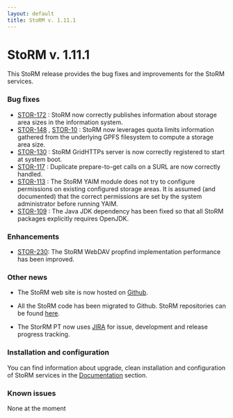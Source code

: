 ```yaml
---
layout: default
title: StoRM v. 1.11.1
---
```


# StoRM v. 1.11.1

This StoRM release provides the bug fixes and improvements for the StoRM services.

### Bug fixes 

* [STOR-172][STOR-172] : StoRM now correctly publishes information about storage area sizes in the information system.
* [STOR-148][STOR-148] , [STOR-10][STOR-10] : StoRM now leverages quota limits information gathered from the underlying GPFS filesystem to compute a storage area size.
* [STOR-130][STOR-130] : StoRM GridHTTPs server is now correctly registered to start at system boot.
* [STOR-117][STOR-117] : Duplicate prepare-to-get calls on a SURL are now correctly handled.
* [STOR-113][STOR-113] : The StoRM YAIM module does not try to configure permissions on existing configured storage areas. It is assumed (and documented) 
that the correct permissions are set by the system administrator before running YAIM.
* [STOR-109][STOR-109] : The Java JDK dependency has been fixed so that all StoRM packages explicitly requires OpenJDK. 



### Enhancements

* [STOR-230][STOR-230]: The StoRM WebDAV propfind implementation performance has been improved.
  

### Other news

* The StoRM web site is now hosted on [Github](http://italiangrid.github.io/storm).

* All the StoRM code has been migrated to Github. StoRM repositories can be found
[here](https://github.com/italiangrid).

* The StorRM PT now uses [JIRA](https://issues.infn.it:8443/browse/STOR) for issue, development and release progress tracking.


[STOR-172]: https://issues.infn.it:8443/browse/STOR-172
[STOR-148]: https://issues.infn.it:8443/browse/STOR-148
[STOR-10]: https://issues.infn.it:8443/browse/STOR-10
[STOR-130]: https://issues.infn.it:8443/browse/STOR-130
[STOR-117]: https://issues.infn.it:8443/browse/STOR-117
[STOR-113]: https://issues.infn.it:8443/browse/STOR-113
[STOR-109]: https://issues.infn.it:8443/browse/STOR-109
[STOR-230]: https://issues.infn.it:8443/browse/STOR-230

### Installation and configuration

You can find information about upgrade, clean installation and configuration of StoRM services in the [Documentation](documentation.html) section.


### Known issues

None at the moment

